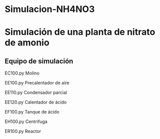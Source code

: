 # Simulacion-NH4NO3
# Simulación de una planta de nitrato de amonio
## Equipo de simulación
EC100.py Molino

EE100.py Precalentador de aire

EE110.py Condensador parcial

EE120.py Calentador de ácido

EF100.py Tanque de ácido

EH100.py Centrifuga

ER100.py Reactor
